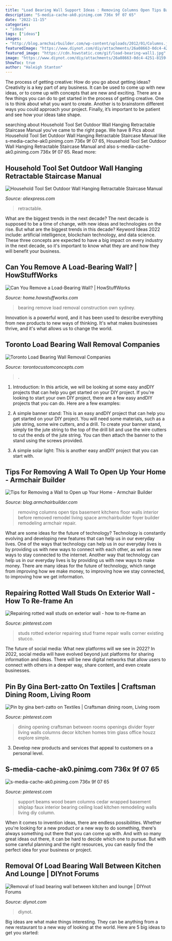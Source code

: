 ```yaml
---
title: "Load Bearing Wall Support Ideas : Removing Columns Open Tips Basement Kitchens Floor Walls Interior Before Removed Remodel Living Space Armchairbuilder Foyer Builder Remodeling Armchair Repair"
description: "S-media-cache-ak0.pinimg.com 736x 9f 07 65"
date: "2022-11-15"
categories:
- "ideas"
tags: ["ideas"]
images:
- "http://blog.armchairbuilder.com/wp-content/uploads/2012/01/Columns.jpg"
featuredImage: "https://www.diynot.com/diy/attachments/26a08663-0dc4-4251-8159-ca7c56de86f2-jpeg.141887/"
featured_image: "https://cdn.hswstatic.com/gif/load-bearing-wall1.jpg"
image: "https://www.diynot.com/diy/attachments/26a08663-0dc4-4251-8159-ca7c56de86f2-jpeg.141887/"
ShowToc: true
author: "Haleigh Stanton"
---
```



The process of getting creative: How do you go about getting ideas?
Creativity is a key part of any business. It can be used to come up with new ideas, or to come up with concepts that are new and exciting. There are a few things you can do to get started in the process of getting creative. One is to think about what you want to create. Another is to brainstorm different ways you could approach your project. Finally, it’s important to be patient and see how your ideas take shape.

	

		
searching about Household Tool Set Outdoor Wall Hanging Retractable Staircase Manual you've came to the right page. We have 8 Pics about Household Tool Set Outdoor Wall Hanging Retractable Staircase Manual like s-media-cache-ak0.pinimg.com 736x 9f 07 65, Household Tool Set Outdoor Wall Hanging Retractable Staircase Manual and also s-media-cache-ak0.pinimg.com 736x 9f 07 65. Read more:
		
    
## Household Tool Set Outdoor Wall Hanging Retractable Staircase Manual

<img loading=lazy src="https://ae01.alicdn.com/kf/HTB1FY.hbjnuK1RkSmFPq6AuzFXaw.jpg" onerror="this.onerror=null;this.src='https://tse2.mm.bing.net/th?id=OIP.GVb7L7q-hjhfO8lXNBXI8gHaJ3&amp;pid=15.1';" alt="Household Tool Set Outdoor Wall Hanging Retractable Staircase Manual">

_Source: aliexpress.com_

>retractable. 

	

What are the biggest trends in the next decade?
The next decade is supposed to be a time of change, with new ideas and technologies on the rise. But what are the biggest trends in this decade? Keyword Ideas 2022 include: artificial intelligence, blockchain technology, and data science. These three concepts are expected to have a big impact on every industry in the next decade, so it's important to know what they are and how they will benefit your business.

    
## Can You Remove A Load-Bearing Wall? | HowStuffWorks

<img loading=lazy src="https://cdn.hswstatic.com/gif/load-bearing-wall1.jpg" onerror="this.onerror=null;this.src='https://tse2.mm.bing.net/th?id=OIP.pVw9b3I6VHRuKPvmpXtFKgHaE8&amp;pid=15.1';" alt="Can You Remove a Load-Bearing Wall? | HowStuffWorks">

_Source: home.howstuffworks.com_

>bearing remove load removal construction own sydney. 

	

Innovation is a powerful word, and it has been used to describe everything from new products to new ways of thinking. It's what makes businesses thrive, and it's what allows us to change the world.

    
## Toronto Load Bearing Wall Removal Companies

<img loading=lazy src="https://www.torontocustomconcepts.com/wp-content/uploads/2016/12/TorontoLoadBearingWallRemovalBA.jpg" onerror="this.onerror=null;this.src='https://tse4.mm.bing.net/th?id=OIP._q4rg-vdWEVu2MaePw0LowHaDO&amp;pid=15.1';" alt="Toronto Load Bearing Wall Removal Companies">

_Source: torontocustomconcepts.com_

>. 

	

1) Introduction: In this article, we will be looking at some easy andDIY projects that can help you get started on your DIY project.
If you're looking to start your own DIY project, there are a few easy andDIY projects that you can do. Here are a few examples:
1) A simple banner stand: This is an easy andDIY project that can help you get started on your DIY project. You will need some materials, such as a jute string, some wire cutters, and a drill. To create your banner stand, simply tie the jute string to the top of the drill bit and use the wire cutters to cut the ends of the jute string. You can then attach the banner to the stand using the screws provided.

2) A simple solar light: This is another easy andDIY project that you can start with.

    
## Tips For Removing A Wall To Open Up Your Home - Armchair Builder

<img loading=lazy src="http://blog.armchairbuilder.com/wp-content/uploads/2012/01/Columns.jpg" onerror="this.onerror=null;this.src='https://tse3.mm.bing.net/th?id=OIP.blv2IEGKgmoPw6Gwffnw-wHaJ4&amp;pid=15.1';" alt="Tips for Removing a Wall to Open up Your Home - Armchair Builder">

_Source: blog.armchairbuilder.com_

>removing columns open tips basement kitchens floor walls interior before removed remodel living space armchairbuilder foyer builder remodeling armchair repair. 

	

What are some ideas for the future of technology?
Technology is constantly evolving and developing new features that can help us in our everyday lives. One of the ways that technology can help us in our everyday lives is by providing us with new ways to connect with each other, as well as new ways to stay connected to the internet. Another way that technology can help us in our everyday lives is by providing us with new ways to make money. There are many ideas for the future of technology, which range from improving how we make money, to improving how we stay connected, to improving how we get information.

    
## Repairing Rotted Wall Studs On Exterior Wall - How To Re-frame An

<img loading=lazy src="https://i.pinimg.com/736x/e0/2c/9c/e02c9cbbf0ad00f230b51cc482c371bf--wall-stud-house-repair.jpg" onerror="this.onerror=null;this.src='https://tse3.mm.bing.net/th?id=OIP.rgGmf2Op58l91E6R8oGEVAHaFh&amp;pid=15.1';" alt="Repairing rotted wall studs on exterior wall - how to re-frame an">

_Source: pinterest.com_

>studs rotted exterior repairing stud frame repair walls corner existing stucco. 

	

The future of social media: What new platforms will we see in 2022?
In 2022, social media will have evolved beyond just platforms for sharing information and ideas. There will be new digital networks that allow users to connect with others in a deeper way, share content, and even create businesses.

    
## Pin By Gina Bert-zatto On Textiles | Craftsman Dining Room, Living Room

<img loading=lazy src="https://i.pinimg.com/736x/7a/41/78/7a417892465be95eac26c2fe874ea0c8--craftsman-dining-room-craftsman-homes.jpg" onerror="this.onerror=null;this.src='https://tse1.mm.bing.net/th?id=OIP.PWTdwiVcegWlvAA2KD3a0gAAAA&amp;pid=15.1';" alt="Pin by gina bert-zatto on Textiles | Craftsman dining room, Living room">

_Source: pinterest.com_

>dining opening craftsman between rooms openings divider foyer living walls columns decor kitchen homes trim glass office houzz explore simple. 

	

3. Develop new products and services that appeal to customers on a personal level.

    
## S-media-cache-ak0.pinimg.com 736x 9f 07 65

<img loading=lazy src="https://i.pinimg.com/736x/5c/11/46/5c114602e80b34a5f38e13af77627da6--beams-support.jpg" onerror="this.onerror=null;this.src='https://tse1.mm.bing.net/th?id=OIP._Ig2mmk6FH1ygXxzRIHWBAHaJQ&amp;pid=15.1';" alt="s-media-cache-ak0.pinimg.com 736x 9f 07 65">

_Source: pinterest.com_

>support beams wood beam columns cedar wrapped basement shiplap faux interior bearing ceiling load kitchen remodeling walls living diy column. 

	

When it comes to invention ideas, there are endless possibilities. Whether you're looking for a new product or a new way to do something, there's always something out there that you can come up with. And with so many great ideas out there, it can be hard to decide which one to pursue. But with some careful planning and the right resources, you can easily find the perfect idea for your business or project.

    
## Removal Of Load Bearing Wall Between Kitchen And Lounge | DIYnot Forums

<img loading=lazy src="https://www.diynot.com/diy/attachments/26a08663-0dc4-4251-8159-ca7c56de86f2-jpeg.141887/" onerror="this.onerror=null;this.src='https://tse2.mm.bing.net/th?id=OIP.woB2E0FFQ2j_6aBTn6HwkgHaJ4&amp;pid=15.1';" alt="Removal of load bearing wall between kitchen and lounge | DIYnot Forums">

_Source: diynot.com_

>diynot. 

	

Big ideas are what make things interesting. They can be anything from a new restaurant to a new way of looking at the world. Here are 5 big ideas to get you started: 

